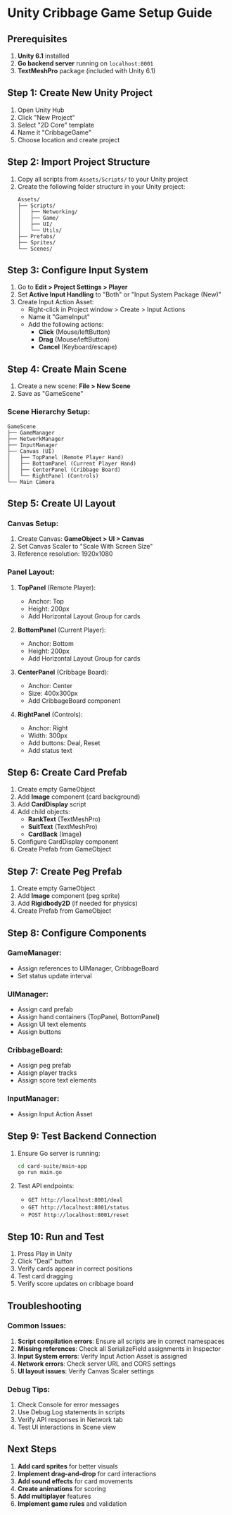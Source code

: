 # Unity Cribbage Game Setup Guide

## Prerequisites

1. **Unity 6.1** installed
2. **Go backend server** running on `localhost:8001`
3. **TextMeshPro** package (included with Unity 6.1)

## Step 1: Create New Unity Project

1. Open Unity Hub
2. Click "New Project"
3. Select "2D Core" template
4. Name it "CribbageGame"
5. Choose location and create project

## Step 2: Import Project Structure

1. Copy all scripts from `Assets/Scripts/` to your Unity project
2. Create the following folder structure in your Unity project:
   ```
   Assets/
   ├── Scripts/
   │   ├── Networking/
   │   ├── Game/
   │   ├── UI/
   │   └── Utils/
   ├── Prefabs/
   ├── Sprites/
   └── Scenes/
   ```

## Step 3: Configure Input System

1. Go to **Edit > Project Settings > Player**
2. Set **Active Input Handling** to "Both" or "Input System Package (New)"
3. Create Input Action Asset:
   - Right-click in Project window > Create > Input Actions
   - Name it "GameInput"
   - Add the following actions:
     - **Click** (Mouse/leftButton)
     - **Drag** (Mouse/leftButton)
     - **Cancel** (Keyboard/escape)

## Step 4: Create Main Scene

1. Create a new scene: **File > New Scene**
2. Save as "GameScene"

### Scene Hierarchy Setup:

```
GameScene
├── GameManager
├── NetworkManager
├── InputManager
├── Canvas (UI)
│   ├── TopPanel (Remote Player Hand)
│   ├── BottomPanel (Current Player Hand)
│   ├── CenterPanel (Cribbage Board)
│   └── RightPanel (Controls)
└── Main Camera
```

## Step 5: Create UI Layout

### Canvas Setup:
1. Create Canvas: **GameObject > UI > Canvas**
2. Set Canvas Scaler to "Scale With Screen Size"
3. Reference resolution: 1920x1080

### Panel Layout:
1. **TopPanel** (Remote Player):
   - Anchor: Top
   - Height: 200px
   - Add Horizontal Layout Group for cards

2. **BottomPanel** (Current Player):
   - Anchor: Bottom
   - Height: 200px
   - Add Horizontal Layout Group for cards

3. **CenterPanel** (Cribbage Board):
   - Anchor: Center
   - Size: 400x300px
   - Add CribbageBoard component

4. **RightPanel** (Controls):
   - Anchor: Right
   - Width: 300px
   - Add buttons: Deal, Reset
   - Add status text

## Step 6: Create Card Prefab

1. Create empty GameObject
2. Add **Image** component (card background)
3. Add **CardDisplay** script
4. Add child objects:
   - **RankText** (TextMeshPro)
   - **SuitText** (TextMeshPro)
   - **CardBack** (Image)
5. Configure CardDisplay component
6. Create Prefab from GameObject

## Step 7: Create Peg Prefab

1. Create empty GameObject
2. Add **Image** component (peg sprite)
3. Add **Rigidbody2D** (if needed for physics)
4. Create Prefab from GameObject

## Step 8: Configure Components

### GameManager:
- Assign references to UIManager, CribbageBoard
- Set status update interval

### UIManager:
- Assign card prefab
- Assign hand containers (TopPanel, BottomPanel)
- Assign UI text elements
- Assign buttons

### CribbageBoard:
- Assign peg prefab
- Assign player tracks
- Assign score text elements

### InputManager:
- Assign Input Action Asset

## Step 9: Test Backend Connection

1. Ensure Go server is running:
   ```bash
   cd card-suite/main-app
   go run main.go
   ```

2. Test API endpoints:
   - `GET http://localhost:8001/deal`
   - `GET http://localhost:8001/status`
   - `POST http://localhost:8001/reset`

## Step 10: Run and Test

1. Press Play in Unity
2. Click "Deal" button
3. Verify cards appear in correct positions
4. Test card dragging
5. Verify score updates on cribbage board

## Troubleshooting

### Common Issues:

1. **Script compilation errors**: Ensure all scripts are in correct namespaces
2. **Missing references**: Check all SerializeField assignments in Inspector
3. **Input System errors**: Verify Input Action Asset is assigned
4. **Network errors**: Check server URL and CORS settings
5. **UI layout issues**: Verify Canvas Scaler settings

### Debug Tips:

1. Check Console for error messages
2. Use Debug.Log statements in scripts
3. Verify API responses in Network tab
4. Test UI interactions in Scene view

## Next Steps

1. **Add card sprites** for better visuals
2. **Implement drag-and-drop** for card interactions
3. **Add sound effects** for card movements
4. **Create animations** for scoring
5. **Add multiplayer** features
6. **Implement game rules** and validation 